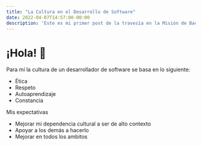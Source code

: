 ```yaml
---
title: "La Cultura en el Desarrollo de Software"
date: 2022-04-07T14:57:00-00:00
description: 'Este es mi primer post de la travesía en la Misión de Backend con Node JS de Launch X.'
---
```


# ¡Hola! 👋

Para mí la cultura de un desarrollador de software se basa en lo siguiente:
- Ética
- Respeto
- Autoaprendizaje
- Constancia

Mis expectativas
- Mejorar mi dependencia cultural a ser de alto contexto
- Apoyar a los demás a hacerlo
- Mejorar en todos los ambitos
